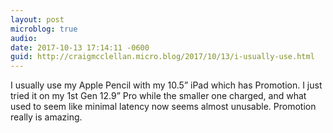 ```yaml
---
layout: post
microblog: true
audio: 
date: 2017-10-13 17:14:11 -0600
guid: http://craigmcclellan.micro.blog/2017/10/13/i-usually-use.html
---
```

I usually use my Apple Pencil with my 10.5” iPad which has Promotion. I just tried it on my 1st Gen 12.9” Pro while the smaller one charged, and what used to seem like minimal latency now seems almost unusable. Promotion really is amazing.
